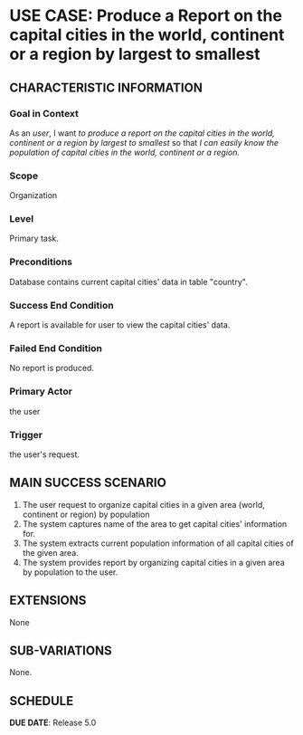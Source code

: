 # USE CASE: Produce a Report on the capital cities in the world, continent or a region by largest to smallest

## CHARACTERISTIC INFORMATION

### Goal in Context

As an *user*, I want *to produce a report on the capital cities in the world, continent or a region by largest to smallest* so that *I can easily know the population of capital cities in the world, continent or a region.*

### Scope

Organization

### Level

Primary task.

### Preconditions

Database contains current capital cities' data in table "country".

### Success End Condition

A report is available for user to view the capital cities' data.

### Failed End Condition

No report is produced.

### Primary Actor

the user

### Trigger

the user's request.

## MAIN SUCCESS SCENARIO

1. The user request to organize capital cities in a given area (world, continent or region) by population
2. The system captures name of the area to get capital cities' information for.
3. The system extracts current population information of all capital cities of the given area.
4. The system provides report by organizing capital cities in a given area by population to the user.

## EXTENSIONS

None

## SUB-VARIATIONS

None.

## SCHEDULE

**DUE DATE**: Release 5.0
